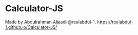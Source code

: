 # Calculator-JS
Made by Abdulrahman Aljaadi @realabdul-1.
https://realabdul-1.github.io/Calculator-JS/
